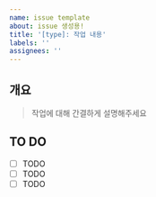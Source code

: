 ```yaml
---
name: issue template
about: issue 생성용!
title: '[type]: 작업 내용'
labels: ''
assignees: ''
---
```


## 개요

> 작업에 대해 간결하게 설명해주세요

## TO DO

- [ ] TODO
- [ ] TODO
- [ ] TODO
